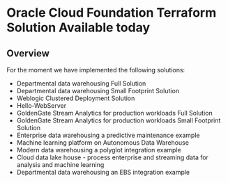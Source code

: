# Oracle Cloud Foundation Terraform Solution Available today


## <a name="Solutions"></a>Overview
For the moment we have implemented the following solutions:
- Departmental data warehousing Full Solution
- Departmental data warehousing Small Footprint Solution
- Weblogic Clustered Deployment Solution
- Hello-WebServer
- GoldenGate Stream Analytics for production workloads Full Solution
- GoldenGate Stream Analytics for production workloads Small Footprint Solution
- Enterprise data warehousing a predictive maintenance example
- Machine learning platform on Autonomous Data Warehouse
- Modern data warehousing a polyglot integration example
- Cloud data lake house - process enterprise and streaming data for analysis and machine learning
- Departmental data warehousing an EBS integration example
